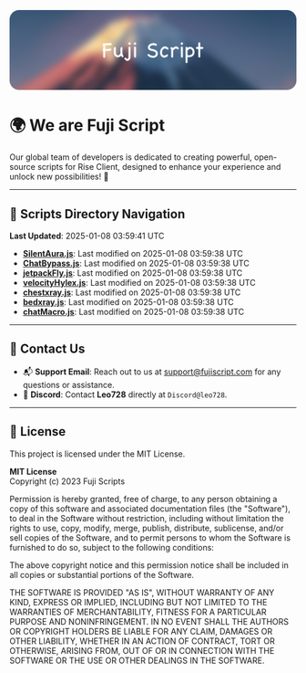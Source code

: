 ![Banner](.github/b.webp)

# 🌍 **We are Fuji Script**

Our global team of developers is dedicated to creating powerful, open-source scripts for Rise Client, designed to enhance your experience and unlock new possibilities! 🌟

---
<!-- SCRIPTS_NAVIGATION_START -->
## 📂 **Scripts Directory Navigation**

**Last Updated**: 2025-01-08 03:59:41 UTC

- **[SilentAura.js](scripts/SilentAura.js)**: Last modified on 2025-01-08 03:59:38 UTC
- **[ChatBypass.js](scripts/ChatBypass.js)**: Last modified on 2025-01-08 03:59:38 UTC
- **[jetpackFly.js](scripts/jetpackFly.js)**: Last modified on 2025-01-08 03:59:38 UTC
- **[velocityHylex.js](scripts/velocityHylex.js)**: Last modified on 2025-01-08 03:59:38 UTC
- **[chestxray.js](scripts/chestxray.js)**: Last modified on 2025-01-08 03:59:38 UTC
- **[bedxray.js](scripts/bedxray.js)**: Last modified on 2025-01-08 03:59:38 UTC
- **[chatMacro.js](scripts/chatMacro.js)**: Last modified on 2025-01-08 03:59:38 UTC

<!-- SCRIPTS_NAVIGATION_END -->

---

## 💬 **Contact Us**  
- 📬 **Support Email**: Reach out to us at [support@fujiscript.com](mailto:support@fujiscript.com) for any questions or assistance.  
- 💬 **Discord**: Contact **Leo728** directly at `Discord@leo728`.

---

## 📜 **License**

This project is licensed under the MIT License.  

**MIT License**  
Copyright (c) 2023 Fuji Scripts  

Permission is hereby granted, free of charge, to any person obtaining a copy of this software and associated documentation files (the "Software"), to deal in the Software without restriction, including without limitation the rights to use, copy, modify, merge, publish, distribute, sublicense, and/or sell copies of the Software, and to permit persons to whom the Software is furnished to do so, subject to the following conditions:  

The above copyright notice and this permission notice shall be included in all copies or substantial portions of the Software.  

THE SOFTWARE IS PROVIDED "AS IS", WITHOUT WARRANTY OF ANY KIND, EXPRESS OR IMPLIED, INCLUDING BUT NOT LIMITED TO THE WARRANTIES OF MERCHANTABILITY, FITNESS FOR A PARTICULAR PURPOSE AND NONINFRINGEMENT. IN NO EVENT SHALL THE AUTHORS OR COPYRIGHT HOLDERS BE LIABLE FOR ANY CLAIM, DAMAGES OR OTHER LIABILITY, WHETHER IN AN ACTION OF CONTRACT, TORT OR OTHERWISE, ARISING FROM, OUT OF OR IN CONNECTION WITH THE SOFTWARE OR THE USE OR OTHER DEALINGS IN THE SOFTWARE.  
